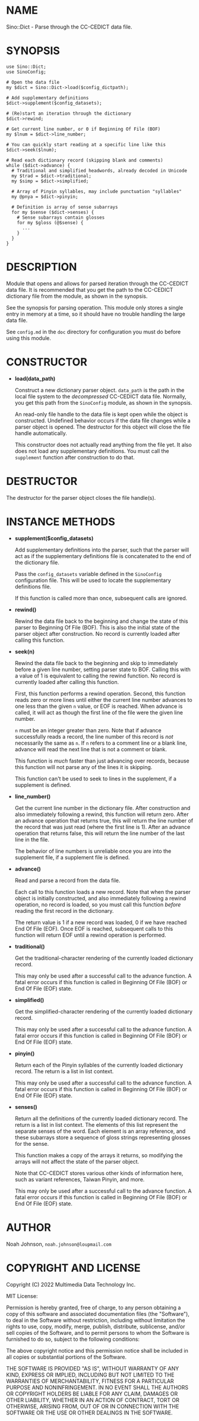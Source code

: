 # NAME

Sino::Dict - Parse through the CC-CEDICT data file.

# SYNOPSIS

    use Sino::Dict;
    use SinoConfig;
    
    # Open the data file
    my $dict = Sino::Dict->load($config_dictpath);
    
    # Add supplementary definitions
    $dict->supplement($config_datasets);
    
    # (Re)start an iteration through the dictionary
    $dict->rewind;
    
    # Get current line number, or 0 if Beginning Of File (BOF)
    my $lnum = $dict->line_number;
    
    # You can quickly start reading at a specific line like this
    $dict->seek($lnum);
    
    # Read each dictionary record (skipping blank and comments)
    while ($dict->advance) {
      # Traditional and simplified headwords, already decoded in Unicode
      my $trad = $dict->traditional;
      my $simp = $dict->simplified;
      
      # Array of Pinyin syllables, may include punctuation "syllables"
      my @pnya = $dict->pinyin;
      
      # Definition is array of sense subarrays
      for my $sense ($dict->senses) {
        # Sense subarrays contain glosses
        for my $gloss (@$sense) {
          ...
        }
      }
    }

# DESCRIPTION

Module that opens and allows for parsed iteration through the CC-CEDICT
data file.  It is recommended that you get the path to the CC-CEDICT
dictionary file from the <SinoConfig> module, as shown in the synopsis.

See the synopsis for parsing operation.  This module only stores a
single entry in memory at a time, so it should have no trouble handling
the large data file.

See `config.md` in the `doc` directory for configuration you must do
before using this module.

# CONSTRUCTOR

- **load(data\_path)**

    Construct a new dictionary parser object.  `data_path` is the path in
    the local file system to the _decompressed_ CC-CEDICT data file.
    Normally, you get this path from the `SinoConfig` module, as shown in
    the synopsis.

    An read-only file handle to the data file is kept open while the object
    is constructed.  Undefined behavior occurs if the data file changes
    while a parser object is opened.  The destructor for this object will
    close the file handle automatically.

    This constructor does not actually read anything from the file yet.  It
    also does not load any supplementary definitions.  You must call the
    `supplement` function after construction to do that.

# DESTRUCTOR

The destructor for the parser object closes the file handle(s).

# INSTANCE METHODS

- **supplement($config\_datasets)**

    Add supplementary definitions into the parser, such that the parser will
    act as if the supplementary definitions file is concatenated to the end
    of the dictionary file.

    Pass the `config_datasets` variable defined in the `SinoConfig`
    configuration file.  This will be used to locate the supplementary
    definitions file.

    If this function is called more than once, subsequent calls are ignored.

- **rewind()**

    Rewind the data file back to the beginning and change the state of this
    parser to Beginning Of File (BOF).  This is also the initial state of
    the parser object after construction.  No record is currently loaded
    after calling this function.

- **seek(n)**

    Rewind the data file back to the beginning and skip to immediately
    before a given line number, setting parser state to BOF.  Calling this
    with a value of 1 is equivalent to calling the rewind function.  No
    record is currently loaded after calling this function.

    First, this function performs a rewind operation.  Second, this function
    reads zero or more lines until either the current line number advances
    to one less than the given `n` value, or EOF is reached.  When advance
    is called, it will act as though the first line of the file were the
    given line number.

    `n` must be an integer greater than zero.  Note that if advance
    successfully reads a record, the line number of this record is _not_
    necessarily the same as `n`.  If `n` refers to a comment line or a
    blank line, advance will read the next line that is not a comment or
    blank.

    This function is _much_ faster than just advancing over records,
    because this function will not parse any of the lines it is skipping.

    This function can't be used to seek to lines in the supplement, if a
    supplement is defined.

- **line\_number()**

    Get the current line number in the dictionary file.  After construction
    and also immediately following a rewind, this function will return zero.
    After an advance operation that returns true, this will return the line
    number of the record that was just read (where the first line is 1).
    After an advance operation that returns false, this will return the line
    number of the last line in the file.

    The behavior of line numbers is unreliable once you are into the
    supplement file, if a supplement file is defined.

- **advance()**

    Read and parse a record from the data file.

    Each call to this function loads a new record.  Note that when the
    parser object is initially constructed, and also immediately following
    a rewind operation, no record is loaded, so you must call this function
    _before_ reading the first record in the dictionary.

    The return value is 1 if a new record was loaded, 0 if we have reached
    End Of File (EOF).  Once EOF is reached, subsequent calls to this
    function will return EOF until a rewind operation is performed.

- **traditional()**

    Get the traditional-character rendering of the currently loaded
    dictionary record.

    This may only be used after a successful call to the advance function.
    A fatal error occurs if this function is called in Beginning Of File
    (BOF) or End Of File (EOF) state.

- **simplified()**

    Get the simplified-character rendering of the currently loaded
    dictionary record.

    This may only be used after a successful call to the advance function.
    A fatal error occurs if this function is called in Beginning Of File
    (BOF) or End Of File (EOF) state.

- **pinyin()**

    Return each of the Pinyin syllables of the currently loaded dictionary
    record.  The return is a list in list context.

    This may only be used after a successful call to the advance function.
    A fatal error occurs if this function is called in Beginning Of File
    (BOF) or End Of File (EOF) state.

- **senses()**

    Return all the definitions of the currently loaded dictionary record.
    The return is a list in list context.  The elements of this list
    represent the separate senses of the word.  Each element is an array
    reference, and these subarrays store a sequence of gloss strings
    representing glosses for the sense.

    This function makes a copy of the arrays it returns, so modifying the
    arrays will not affect the state of the parser object.

    Note that CC-CEDICT stores various other kinds of information here, such
    as variant references, Taiwan Pinyin, and more.

    This may only be used after a successful call to the advance function.
    A fatal error occurs if this function is called in Beginning Of File
    (BOF) or End Of File (EOF) state.

# AUTHOR

Noah Johnson, `noah.johnson@loupmail.com`

# COPYRIGHT AND LICENSE

Copyright (C) 2022 Multimedia Data Technology Inc.

MIT License:

Permission is hereby granted, free of charge, to any person obtaining a
copy of this software and associated documentation files
(the "Software"), to deal in the Software without restriction, including
without limitation the rights to use, copy, modify, merge, publish,
distribute, sublicense, and/or sell copies of the Software, and to
permit persons to whom the Software is furnished to do so, subject to
the following conditions:

The above copyright notice and this permission notice shall be included
in all copies or substantial portions of the Software.

THE SOFTWARE IS PROVIDED "AS IS", WITHOUT WARRANTY OF ANY KIND, EXPRESS
OR IMPLIED, INCLUDING BUT NOT LIMITED TO THE WARRANTIES OF
MERCHANTABILITY, FITNESS FOR A PARTICULAR PURPOSE AND NONINFRINGEMENT.
IN NO EVENT SHALL THE AUTHORS OR COPYRIGHT HOLDERS BE LIABLE FOR ANY
CLAIM, DAMAGES OR OTHER LIABILITY, WHETHER IN AN ACTION OF CONTRACT,
TORT OR OTHERWISE, ARISING FROM, OUT OF OR IN CONNECTION WITH THE
SOFTWARE OR THE USE OR OTHER DEALINGS IN THE SOFTWARE.
